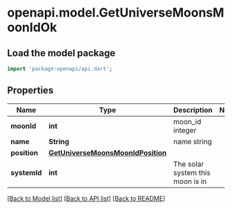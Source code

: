 # openapi.model.GetUniverseMoonsMoonIdOk

## Load the model package
```dart
import 'package:openapi/api.dart';
```

## Properties
Name | Type | Description | Notes
------------ | ------------- | ------------- | -------------
**moonId** | **int** | moon_id integer | 
**name** | **String** | name string | 
**position** | [**GetUniverseMoonsMoonIdPosition**](GetUniverseMoonsMoonIdPosition.md) |  | 
**systemId** | **int** | The solar system this moon is in | 

[[Back to Model list]](../README.md#documentation-for-models) [[Back to API list]](../README.md#documentation-for-api-endpoints) [[Back to README]](../README.md)



